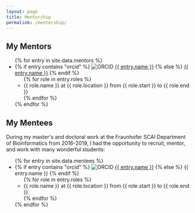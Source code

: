 ```yaml
---
layout: page
title: Mentorship
permalink: /mentorship/
---
```


## My Mentors

<ul>
{% for entry in site.data.mentors %}
    <li>
    {% if entry contains "orcid" %}
    <img src="https://orcid.org/sites/default/files/images/orcid_16x16(1).gif" alt="ORCID"/>
    <a href="https://orcid.org/{{ entry.orcid }}">{{ entry.name }}</a>
    {% else %}
    <a href="https://linkedin.com/in/{{ entry.linkedin }}">{{ entry.name }}</a>
    {% endif %}
    <ul>
        {% for role in entry.roles %}
        <li>
        {{ role.name }} at {{ role.location }} from {{ role.start }} to {{ role.end }}
        </li>
        {% endfor %}
    </ul>
    </li>
{% endfor %}
</ul>

## My Mentees

During my master's and doctoral work at the Fraunhofer SCAI Department of
Bioinformatics from 2016-2019, I had the opportunity to recruit, mentor, and
work with many wonderful students:

<ul>
{% for entry in site.data.mentees %}
    <li>
    {% if entry contains "orcid" %}
    <img src="https://orcid.org/sites/default/files/images/orcid_16x16(1).gif" alt="ORCID"/>
    <a href="https://orcid.org/{{ entry.orcid }}">{{ entry.name }}</a>
    {% else %}
    {{ entry.name }}
    {% endif %}
    <ul>
        {% for role in entry.roles %}
        <li>
        {{ role.name }} at {{ role.location }} from {{ role.start }} to {{ role.end }}
        </li>
        {% endfor %}
    </ul>
    </li>
{% endfor %}
</ul>
